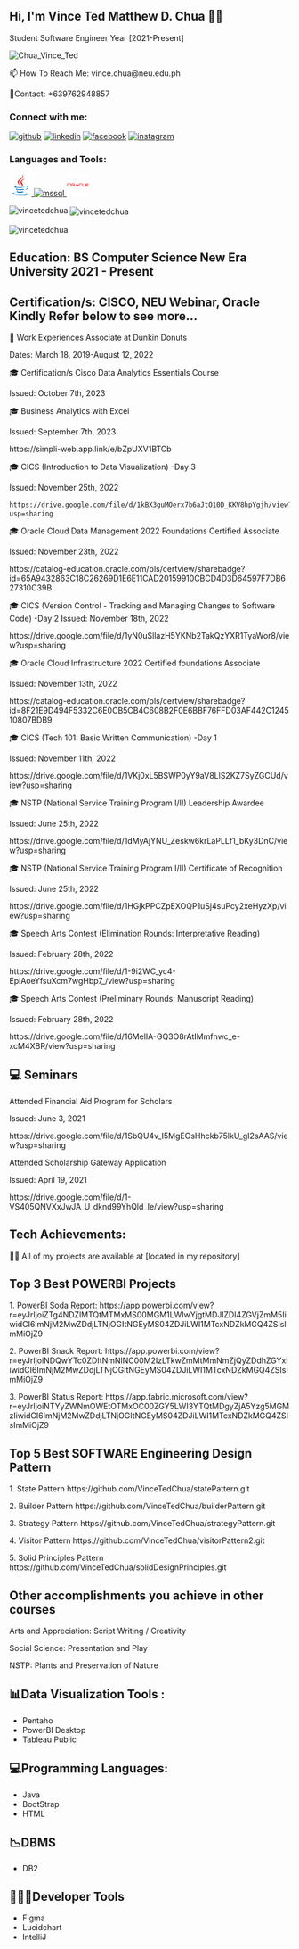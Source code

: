 ## Hi, I'm Vince Ted Matthew D. Chua 👋🏼
Student Software Engineer Year [2021-Present]

![Chua_Vince_Ted](https://github.com/user-attachments/assets/325793d5-8fd1-4911-8e7d-42ac820a1e1e)

<p> 📫 How To Reach Me: vince.chua@neu.edu.ph </p>
<p> 📱Contact: +639762948857 </p>

<h3 align="left">Connect with me:</h3>

[<img src='https://cdn.jsdelivr.net/npm/simple-icons@3.0.1/icons/github.svg' alt='github' height='40'>](https://github.com/VinceTedChua)  [<img src='https://cdn.jsdelivr.net/npm/simple-icons@3.0.1/icons/linkedin.svg' alt='linkedin' height='40'>](https://www.linkedin.com/in/vince-chua/)  [<img src='https://cdn.jsdelivr.net/npm/simple-icons@3.0.1/icons/facebook.svg' alt='facebook' height='40'>](https://www.facebook.com/vincetedmatthew.chua)  [<img src='https://cdn.jsdelivr.net/npm/simple-icons@3.0.1/icons/instagram.svg' alt='instagram' height='40'>](https://www.instagram.com/devinci_delivers/?hl=en/)  


<h3 align="left">Languages and Tools:</h3>
<p align="left"> <a href="https://www.java.com" target="_blank" rel="noreferrer"> <img src="https://raw.githubusercontent.com/devicons/devicon/master/icons/java/java-original.svg" alt="java" width="40" height="40"/> </a> <a href="https://www.microsoft.com/en-us/sql-server" target="_blank" rel="noreferrer"> <img src="https://www.svgrepo.com/show/303229/microsoft-sql-server-logo.svg" alt="mssql" width="40" height="40"/> </a> <a href="https://www.oracle.com/" target="_blank" rel="noreferrer"> <img src="https://raw.githubusercontent.com/devicons/devicon/master/icons/oracle/oracle-original.svg" alt="oracle" width="40" height="40"/> </a> <a </p>

<p><img align="left" src="https://github-readme-stats.vercel.app/api/top-langs?username=vincetedchua&show_icons=true&locale=en&layout=compact" alt="vincetedchua" /></p> 

<p>&nbsp;<img align="center" src="https://github-readme-stats.vercel.app/api?username=vincetedchua&show_icons=true&locale=en" alt="vincetedchua" /></p> 

<p><img align="center" src="https://github-readme-streak-stats.herokuapp.com/?user=vincetedchua&" alt="vincetedchua" /></p>


## Education: BS Computer Science New Era University 2021 - Present 
## Certification/s: CISCO, NEU Webinar, Oracle Kindly Refer below to see more... 

   💼 Work Experiences Associate at Dunkin Donuts 
    <p> Dates: March 18, 2019-August 12, 2022 </p>
<p>🎓 Certification/s Cisco Data Analytics Essentials Course</p> 
    <p>Issued: October 7th, 2023 </p> 
<p>🎓 Business Analytics with Excel</p>
    <p>Issued: September 7th, 2023 </p> 
    <p>https://simpli-web.app.link/e/bZpUXV1BTCb</p>
<p> 🎓 CICS (Introduction to Data Visualization) -Day 3 </p>
    <p>Issued: November 25th, 2022</p>
    
    https://drive.google.com/file/d/1kBX3guMOerx7b6aJtO10D_KKV8hpYgjh/view?usp=sharing
<p> 🎓 Oracle Cloud Data Management 2022 Foundations Certified Associate </p> 
    <p>Issued: November 23th, 2022</p>
    <p>https://catalog-education.oracle.com/pls/certview/sharebadge?id=65A9432863C18C26269D1E6E11CAD20159910CBCD4D3D64597F7DB627310C39B </p>
<p>🎓 CICS (Version Control - Tracking and Managing Changes to Software Code) -Day 2  Issued: November 18th, 2022</p>
    <p>https://drive.google.com/file/d/1yN0uSllazH5YKNb2TakQzYXR1TyaWor8/view?usp=sharing  </p>
<p>🎓 Oracle Cloud Infrastructure 2022 Certified foundations Associate </p>
    <p></p>Issued: November 13th, 2022</p>
    <p>https://catalog-education.oracle.com/pls/certview/sharebadge?id=8F21E9D494F5332C6E0CB5CB4C608B2F0E6BBF76FFD03AF442C124510807BDB9  </p>
<p>🎓 CICS (Tech 101: Basic Written Communication) -Day 1 </p>
    <p>Issued: November 11th, 2022</p>
    <p>https://drive.google.com/file/d/1VKj0xL5BSWP0yY9aV8LlS2KZ7SyZGCUd/view?usp=sharing  </p>
<p>🎓 NSTP (National Service Training Program I/II) Leadership Awardee </p>
    <p>Issued: June 25th, 2022</p>
    <p>https://drive.google.com/file/d/1dMyAjYNU_Zeskw6krLaPLLf1_bKy3DnC/view?usp=sharing  </p>
<p>🎓 NSTP (National Service Training Program I/II) Certificate of Recognition 
    </p>Issued: June 25th, 2022</p>
    <p>https://drive.google.com/file/d/1HGjkPPCZpEXOQP1uSj4suPcy2xeHyzXp/view?usp=sharing  </p>
<p>🎓 Speech Arts Contest (Elimination Rounds: Interpretative Reading)</p>
    <p>Issued: February 28th, 2022</p>
    <p>https://drive.google.com/file/d/1-9i2WC_yc4-EpiAoeYfsuXcm7wgHbp7_/view?usp=sharing  </p>
<p>🎓 Speech Arts Contest (Preliminary Rounds: Manuscript Reading)</p> 
    <p>Issued: February 28th, 2022</p>
    <p>https://drive.google.com/file/d/16MelIA-GQ3O8rAtIMmfnwc_e-xcM4XBR/view?usp=sharing  </p>

## 💻 Seminars
   <p> Attended Financial Aid Program for Scholars </p>
     <p>Issued: June 3, 2021</p>
     <p>https://drive.google.com/file/d/1SbQU4v_I5MgEOsHhckb75lkU_gI2sAAS/view?usp=sharing  </p>

   <p> Attended Scholarship Gateway Application</p> 
     <p>Issued: April 19, 2021</p>
     <p>https://drive.google.com/file/d/1-VS405QNVXxJwJA_U_dknd99YhQld_Ie/view?usp=sharing  </p>


## Tech Achievements:
👨‍💻 All of my projects are available at [located in my repository]

## Top 3 Best POWERBI Projects
<p> 1. PowerBI Soda Report: https://app.powerbi.com/view?r=eyJrIjoiZTg4NDZlMTQtMTMxMS00MGM1LWIwYjgtMDJlZDI4ZGVjZmM5IiwidCI6ImNjM2MwZDdjLTNjOGItNGEyMS04ZDJiLWI1MTcxNDZkMGQ4ZSIsImMiOjZ9  </p>
<p> 2. PowerBI Snack Report: https://app.powerbi.com/view?r=eyJrIjoiNDQwYTc0ZDItNmNlNC00M2IzLTkwZmMtMmNmZjQyZDdhZGYxIiwidCI6ImNjM2MwZDdjLTNjOGItNGEyMS04ZDJiLWI1MTcxNDZkMGQ4ZSIsImMiOjZ9  </p>
<p> 3. PowerBI Status Report: https://app.fabric.microsoft.com/view?r=eyJrIjoiNTYyZWNmOWEtOTMxOC00ZGY5LWI3YTQtMDgyZjA5Yzg5MGMzIiwidCI6ImNjM2MwZDdjLTNjOGItNGEyMS04ZDJiLWI1MTcxNDZkMGQ4ZSIsImMiOjZ9  </p>

##  Top 5 Best SOFTWARE Engineering Design Pattern
<p> 1.  State Pattern https://github.com/VinceTedChua/statePattern.git  </p>
<p> 2.  Builder Pattern https://github.com/VinceTedChua/builderPattern.git  </p>
<p> 3.  Strategy Pattern https://github.com/VinceTedChua/strategyPattern.git  </p>
<p> 4.  Visitor Pattern https://github.com/VinceTedChua/visitorPattern2.git  </p>
<p> 5.  Solid Principles Pattern https://github.com/VinceTedChua/solidDesignPrinciples.git  </p>

## Other accomplishments you achieve in other courses
   <p> Arts and Appreciation: Script Writing / Creativity  </p>
   <p> Social Science: Presentation and Play    </p>
   <p> NSTP: Plants and Preservation of Nature  </p>

## 📊Data Visualization Tools :  
 * Pentaho
 * PowerBI Desktop
 * Tableau Public
   
## 💻Programming Languages: 
 * Java
 * BootStrap
 * HTML

   
## 📉DBMS
 * DB2
   
## 👨🏻‍💻Developer Tools
 * Figma
 * Lucidchart
 * IntelliJ

